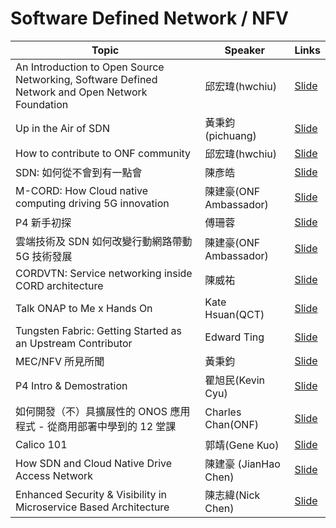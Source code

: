 # Software Defined Network / NFV

| Topic       | Speaker        | Links |
|-------------|----------------|--------------|
| An Introduction to Open Source Networking, Software Defined Network and Open Network Foundation | 邱宏瑋(hwchiu) | [Slide](https://speakerdeck.com/hwchiu/an-introduction-of-open-source-networking-sdn-and-onf) |
| Up in the Air of SDN | 黃秉鈞(pichuang)| [Slide](https://speakerdeck.com/pichuang/up-in-the-air-of-sdn) |
| How to contribute to ONF community | 邱宏瑋(hwchiu) | [Slide](https://speakerdeck.com/hwchiu/how-to-join-the-onf-community)|
| SDN: 如何從不會到有一點會 | 陳彥皓 | [Slide](https://www.slideshare.net/ssuser5b95bc/sdn-95313524)|
| M-CORD: How Cloud native computing driving 5G innovation | 陳建豪(ONF Ambassador) | [Slide](https://www.slideshare.net/JianHaoChen1/mcord-cloudnative)|
| P4 新手初探 | 傅珊蓉 | [Slide](https://speakerdeck.com/sufuf3/p4intro)|
| 雲端技術及 SDN 如何改變行動網路帶動 5G 技術發展 | 陳建豪(ONF Ambassador) | [Slide](https://www.slideshare.net/JianHaoChen1/cloud-native-driving-5g-coscup)|
| CORDVTN: Service networking inside CORD architecture | 陳威祐 | [Slide](https://www.slideshare.net/aweimeow/)|
| Talk ONAP to Me x Hands On | Kate Hsuan(QCT) | [Slide](https://drive.google.com/file/d/1EQgYFDVJLp85f5BJrp-oEHv7a7gxD_Ty/view?usp=sharing) |
| Tungsten Fabric: Getting Started as an Upstream Contributor | Edward Ting | [Slide](https://speakerdeck.com/pichuang/getting-started-as-an-upstream-contributior)|
| MEC/NFV 所見所聞 | 黃秉鈞 | [Slide](https://speakerdeck.com/pichuang/nfv-20181208)|
| P4 Intro & Demostration | 瞿旭民(Kevin Cyu) | [Slide](https://docs.google.com/presentation/d/1xHhrrWzsu3SawG2Zf1nZWs3_l3zHLWch9q04C1B4nog/edit?usp=sharing)|
| 如何開發（不）具擴展性的 ONOS 應用程式 - 從商用部署中學到的 12 堂課 | Charles Chan(ONF) | [Slide](https://docs.google.com/presentation/d/1gvaberjdfZco7MwAxnrWp2TomeLURs-8vBS5aQHODiU/edit)|
| Calico 101 | 郭靖(Gene Kuo) | [Slide](https://docs.google.com/presentation/d/1faHJcIsg6rJSZ4RkEqJQtdG_MTlnHMcwtMOnMSfv4Us/edit?usp=sharing)|
| How SDN and Cloud Native Drive Access Network | 陳建豪 (JianHao Chen) | [Slide](https://www.slideshare.net/JianHaoChen1/telco-access-network-with-sdn) |
| Enhanced Security & Visibility in Microservice Based Architecture | 陳志緯(Nick Chen) | [Slide](https://speakerdeck.com/pichuang/enhanced-security-and-visibility-in-microservice-based-architecture) |
